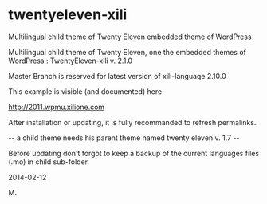 twentyeleven-xili
=================

Multilingual child theme of Twenty Eleven embedded theme of WordPress

Multilingual child theme of Twenty Eleven, one the embedded themes of WordPress : TwentyEleven-xili v. 2.1.0

Master Branch is reserved for latest version of xili-language 2.10.0

This example is visible (and documented) here

http://2011.wpmu.xilione.com

After installation or updating, it is fully recommanded to refresh permalinks.

-- a child theme needs his parent theme named twenty eleven v. 1.7 --

Before updating don't forgot to keep a backup of the current languages files (.mo) in child sub-folder.

2014-02-12

M.
